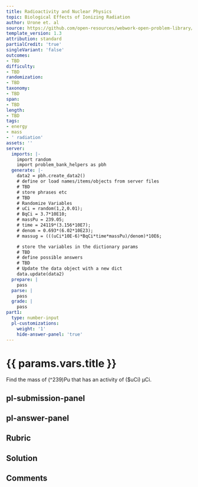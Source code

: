 ```yaml
---
title: Radioactivity and Nuclear Physics
topic: Biological Effects of Ionizing Radiation
author: Urone et. al
source: https://github.com/open-resources/webwork-open-problem-library/tree/master/Contrib/BrockPhysics/College_Physics_Urone/32.Medical_Applications_of_Nuclear_Physics/32-02.Biological_Effects_Ionizing_Radiation/NU_U17-32-02-008.pg
template_version: 1.3
attribution: standard
partialCredit: 'true'
singleVariant: 'false'
outcomes:
- TBD
difficulty:
- TBD
randomization:
- TBD
taxonomy:
- TBD
span:
- TBD
length:
- TBD
tags:
- energy
- mass
- ' radiation'
assets: ''
server:
  imports: |-
    import random
    import problem_bank_helpers as pbh
  generate: |-
    data2 = pbh.create_data2()
    # define or load names/items/objects from server files
    # TBD
    # store phrases etc
    # TBD
    # Randomize Variables
    # uCi = random(1,2,0.01);
    # BqCi = 3.7*10E10;
    # massPu = 239.05;
    # time = 24119*(3.156*10E7);
    # denom = 0.693*(6.02*10E23);
    # massug = (((uCi*10E-6)*BqCi*time*massPu)/denom)*10E6;

    # store the variables in the dictionary params
    # TBD
    # define possible answers
    # TBD
    # Update the data object with a new dict
    data.update(data2)
  prepare: |
    pass
  parse: |
    pass
  grade: |
    pass
part1:
  type: number-input
  pl-customizations:
    weight: '1'
    hide-answer-panel: 'true'
---
```


# {{ params.vars.title }} 


Find the mass of (^239)Pu that has an activity of ($uCi) μCi.


## pl-submission-panel 


## pl-answer-panel 


## Rubric 


## Solution 


## Comments 


